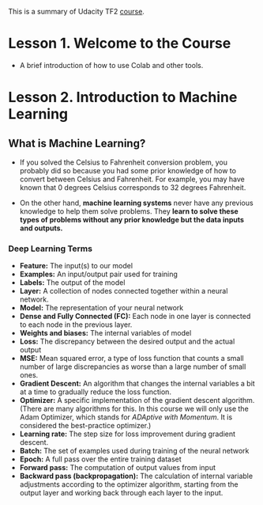 
This is a summary of Udacity TF2 [course](https://classroom.udacity.com/courses/ud187).

# Lesson 1. Welcome to the Course

* A brief introduction of how to use Colab and other tools.

# Lesson 2. Introduction to Machine Learning

## What is Machine Learning?

- If you solved the Celsius to Fahrenheit conversion problem, you probably did so because you had some prior knowledge of how to convert between Celsius and Fahrenheit. For example, you may have known that 0 degrees Celsius corresponds to 32 degrees Fahrenheit.


- On the other hand, **machine learning systems** never have any previous knowledge to help them solve problems. They **learn to solve these types of problems without any prior knowledge but the data inputs and outputs.**

###  **Deep Learning Terms**
  - **Feature:** The input(s) to our model
  - **Examples:** An input/output pair used for training
  - **Labels:** The output of the model
  - **Layer:** A collection of nodes connected together within a neural network.
  - **Model:** The representation of your neural network
  - **Dense and Fully Connected (FC):** Each node in one layer is connected to each node in the previous layer.
  - **Weights and biases:** The internal variables of model
  - **Loss:** The discrepancy between the desired output and the actual output
  - **MSE:** Mean squared error, a type of loss function that counts a small number of large discrepancies as worse than a large number of small ones.
  - **Gradient Descent:** An algorithm that changes the internal variables a bit at a time to gradually reduce the loss function.
  - **Optimizer:** A specific implementation of the gradient descent algorithm. (There are many algorithms for this. In this course we will only use the Adam Optimizer, which stands for *ADAptive with Momentum*. It is considered the best-practice optimizer.)
  - **Learning rate:** The step size for loss improvement during gradient descent.
  - **Batch:** The set of examples used during training of the neural network
  - **Epoch:** A full pass over the entire training dataset
  - **Forward pass:** The computation of output values from input
  - **Backward pass (backpropagation):** The calculation of internal variable adjustments according to the optimizer algorithm, starting from the output layer and working back through each layer to the input.
